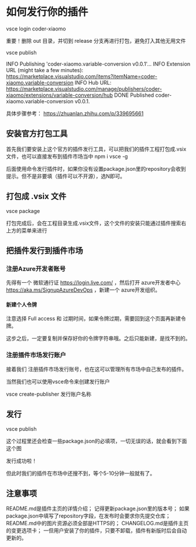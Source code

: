 # 如何发行你的插件

vsce login coder-xiaomo

重要！删除 out 目录，并切到 release 分支再进行打包，避免打入其他无用文件

vsce publish

 INFO  Publishing 'coder-xiaomo.variable-conversion v0.0.1'...
 INFO  Extension URL (might take a few minutes): https://marketplace.visualstudio.com/items?itemName=coder-xiaomo.variable-conversion
 INFO  Hub URL: https://marketplace.visualstudio.com/manage/publishers/coder-xiaomo/extensions/variable-conversion/hub
 DONE  Published coder-xiaomo.variable-conversion v0.0.1.

具体步骤参考：
https://zhuanlan.zhihu.com/p/339695661

## 安装官方打包工具

首先我们要安装上这个官方的插件发行工具，可以把我们的插件工程打包成.vsix文件，也可以直接发布到插件市场当中
npm i vsce -g

后面使用命令发行插件时，如果你没有设置package.json里的repository会收到提示。但不是非要填（插件可以不开源），选N即可。

## 打包成 .vsix 文件

vsce package

打包完成后，会在工程目录生成.vsix文件，这个文件的安装只能通过插件搜索右上方的菜单来进行


## 把插件发行到插件市场

### 注册Azure开发者账号

先得有一个 微软通行证 https://login.live.com/ ，然后打开 azure开发者中心 https://aka.ms/SignupAzureDevOps ，新建一个 azure开发组织。

#### 新建个人令牌

注意选择 Full access 和 过期时间，如果令牌过期，需要回到这个页面再新建令牌。


这步之后，一定要复制并保存好你的令牌字符串哦。之后只能新建，是找不到的。

### 注册插件市场发行账户

接着我们 注册插件市场发行账号，也在这可以管理所有市场中自己发布的插件。


当然我们也可以使用vsce命令来创建发行账户

vsce create-publisher 发行账户名称

## 发行

vsce publish

这个过程里还会检查一些package.json的必填项，一切无误的话，就会看到下面这个图


发行成功啦！

但此时我们的插件在市场中还搜不到，等个5-10分钟一般就有了。


## 注意事项
README.md是插件主页的详情介绍；
记得更新package.json里的版本号；
如果package.json中填写了repository字段，在发布时会要求你先提交仓库；
README.md中的图片资源必须全部是HTTPS的；
CHANGELOG.md是插件主页的变更选项卡；
一但用户安装了你的插件，只要不卸载，插件有新版时后会自动更新的。
